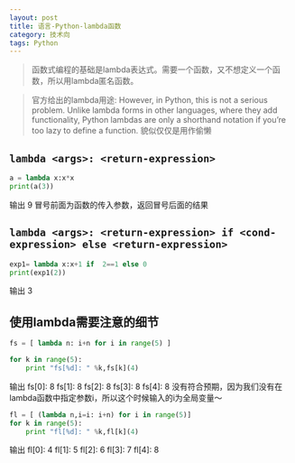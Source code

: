 ```yaml
---
layout: post
title: 语言-Python-lambda函数
category: 技术向
tags: Python
---
```


> 函数式编程的基础是lambda表达式。需要一个函数，又不想定义一个函数，所以用lambda匿名函数。

> 官方给出的lambda用途: However, in Python, this is not a serious problem. Unlike lambda forms in other languages, where they add functionality, Python lambdas are only a shorthand notation if you’re too lazy to define a function.  貌似仅仅是用作偷懒

## `lambda <args>: <return-expression>` 
```python
a = lambda x:x*x
print(a(3))
```
输出
9
冒号前面为函数的传入参数，返回冒号后面的结果

## `lambda <args>: <return-expression> if <cond-expression> else <return-expression>`

```python
exp1= lambda x:x+1 if  2==1 else 0
print(exp1(2))
```
输出 
3

## 使用lambda需要注意的细节
```python
fs = [ lambda n: i+n for i in range(5) ]

for k in range(5):
    print "fs[%d]: " %k,fs[k](4)
```
输出
	fs[0]:  8
	fs[1]:  8
    fs[2]:  8
    fs[3]:  8
    fs[4]:  8
没有符合预期，因为我们没有在lambda函数中指定参数i，所以这个时候输入的i为全局变量～

```python
fl = [ (lambda n,i=i: i+n) for i in range(5)]
for k in range(5):
    print "fl[%d]: " %k,fl[k](4)
```
输出
	fl[0]:  4
    fl[1]:  5
    fl[2]:  6
    fl[3]:  7
    fl[4]:  8
